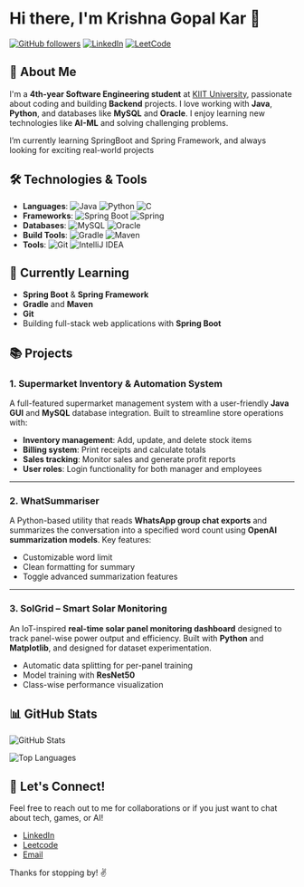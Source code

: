 # Hi there, I'm Krishna Gopal Kar 👋

[![GitHub followers](https://img.shields.io/github/followers/username?label=Follow&style=social)](https://github.com/KrishNatrium) [![LinkedIn](https://img.shields.io/badge/LinkedIn-Connect-blue?style=social&logo=linkedin)](https://www.linkedin.com/in/krishna-gopal-kar-609280255/) [![LeetCode](https://img.shields.io/badge/LeetCode-FFA116?style=flat&logo=leetcode&logoColor=black)](https://leetcode.com/u/Leetcoder_1234567890/)

## 🚀 About Me

I'm a **4th-year Software Engineering student** at [KIIT University](https://kiit.ac.in), passionate about coding and building **Backend** projects. I love working with **Java**, **Python**, and databases like **MySQL** and **Oracle**. I enjoy learning new technologies like **AI-ML** and solving challenging problems.

I’m currently learning SpringBoot and Spring Framework, and always looking for exciting real-world projects

## 🛠️ Technologies & Tools

- **Languages**: ![Java](https://img.shields.io/badge/Java-ED8B00?style=flat&logo=java&logoColor=white) ![Python](https://img.shields.io/badge/-Python-blue?logo=python&logoColor=white) ![C](https://img.shields.io/badge/-C-00599C?logo=c)
- **Frameworks**: ![Spring Boot](https://img.shields.io/badge/-Spring%20Boot-green?logo=spring-boot&logoColor=white) ![Spring](https://img.shields.io/badge/Spring-6DB33F?style=flat&logo=spring&logoColor=white)
- **Databases**: ![MySQL](https://img.shields.io/badge/-MySQL-4479A1?logo=mysql&logoColor=white) ![Oracle](https://img.shields.io/badge/-Oracle-F80000?logo=oracle&logoColor=white)
- **Build Tools**: ![Gradle](https://img.shields.io/badge/Gradle-02303A?style=flat&logo=gradle&logoColor=white) ![Maven](https://img.shields.io/badge/Maven-C71A36?style=flat&logo=apache-maven&logoColor=white)
- **Tools**: ![Git](https://img.shields.io/badge/-Git-F05032?logo=git&logoColor=white) ![IntelliJ IDEA](https://img.shields.io/badge/-IntelliJ%20IDEA-000000?logo=intellij-idea)

## 🔧 Currently Learning

- **Spring Boot** & **Spring Framework**
- **Gradle** and **Maven**
- **Git**
- Building full-stack web applications with **Spring Boot**

## 📚 Projects

### 1. **Supermarket Inventory & Automation System**

A full-featured supermarket management system with a user-friendly **Java GUI** and **MySQL** database integration. Built to streamline store operations with:

* **Inventory management**: Add, update, and delete stock items
* **Billing system**: Print receipts and calculate totals
* **Sales tracking**: Monitor sales and generate profit reports
* **User roles**: Login functionality for both manager and employees

<!-- [**GitHub Repository**](https://github.com/KrishNatrium/Inventory-Management-System) -->

---

### 2. **WhatSummariser**

A Python-based utility that reads **WhatsApp group chat exports** and summarizes the conversation into a specified word count using **OpenAI summarization models**. Key features:

* Customizable word limit
* Clean formatting for summary
* Toggle advanced summarization features

<!-- [**GitHub Repository**](https://github.com/KrishNatrium/Whatsummariser) -->

---

### 3. **SolGrid – Smart Solar Monitoring**

An IoT-inspired **real-time solar panel monitoring dashboard** designed to track panel-wise power output and efficiency. Built with **Python** and **Matplotlib**, and designed for dataset experimentation.

* Automatic data splitting for per-panel training
* Model training with **ResNet50**
* Class-wise performance visualization

<!-- [**GitHub Repository**](https://github.com/KrishNatrium/SolGrid) -->


## 📊 GitHub Stats

![GitHub Stats](https://github-readme-stats.vercel.app/api?username=KrishNatrium&show_icons=true&theme=radical)

![Top Languages](https://github-readme-stats.vercel.app/api/top-langs/?username=KrishNatrium&layout=compact&theme=radical)

## 💬 Let's Connect!

Feel free to reach out to me for collaborations or if you just want to chat about tech, games, or AI!

- [LinkedIn](https://www.linkedin.com/in/krishna-gopal-kar-609280255/)
- [Leetcode](https://leetcode.com/u/Leetcoder_1234567890/)
- [Email](mailto:your-krishnaalegend@gmail.com)

Thanks for stopping by! ✌️
